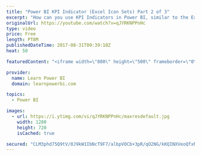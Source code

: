 ```yaml
---
title: "Power BI KPI Indicator (Excel Icon Sets) Part 2 of 3"
excerpt: "How can you use KPI Indicators in Power BI, similar to the Excel Conditional Formatting Icon Sets? In this video I show you the second approach - Using Image URLs to totally customize the icon set. **SUBSCRIBE to my channel to be notified as soon as new videos go live https://goo.gl/NdfdVH ** ----------------------------------------------------------------------"
originalUrl: https://youtube.com/watch?v=qJYRKNPPnHc
type: video
price: Free
length: PT8M
publishedDateTime: 2017-08-31T09:39:10Z
heat: 50

featuredContent: "<iframe width=\"800\" height=\"500\" frameborder=\"0\" src=\"https://www.youtube.com/embed/qJYRKNPPnHc\" allow=\"accelerometer; autoplay; encrypted-media; gyroscope; picture-in-picture\" allowfullscreen></iframe>"

provider:
  name: Learn Power BI
  domain: learnpowerbi.com

topics:
  - Power BI

images:
  - url: https://i.ytimg.com/vi/qJYRKNPPnHc/maxresdefault.jpg
    width: 1280
    height: 720
    isCached: true

secured: "CLM3phd75Q9tV/0J9kW1IbNcT9F7/albpVOCb+3pR/qO2NG/kKQINXVeoQfxN6ldJmwAi8r9+T5S1578HNrHK5inbsJ9gNxkBLP13VMS3c2Vp5yClTIQ9hLqNcDBsvFaB1xqZJMbTFx2jC60SZNvCEE7ZKsvukjovhTkOdn8WQwIn+v+pvxL7hZtUzunoeoLIA7DKzx5Yhl90t4Kbtl1ppF2dHANA0T9Urar+QeuqaHxHJS3xypkLft9OyiTJELyFeNI2dDlTeE99te9ifeRTCuzVv6l2fgbG8bysTJxMIqPAWjXiHW+YvppRe6NU+jIPIkbQok9b3l+nt4GnMRJf716/hpeDIMf1hsc0ab5ReZB6vAUZGPB3O5Swj8kptCzSy1PE5zCsDJbJjYUF3xQhz2tbgpieCfIkTG0KoYHnNE=;wzMM49NZy4T7bwL5XbIn5Q=="
---
```



